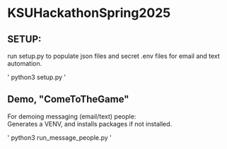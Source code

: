 # KSUHackathonSpring2025
## SETUP:
run setup.py to populate json files and secret .env files
for email and text automation.

' python3 setup.py '

## Demo, "ComeToTheGame"
For demoing messaging (email/text) people:  
Generates a VENV, and installs packages if not installed.

' python3 run_message_people.py '